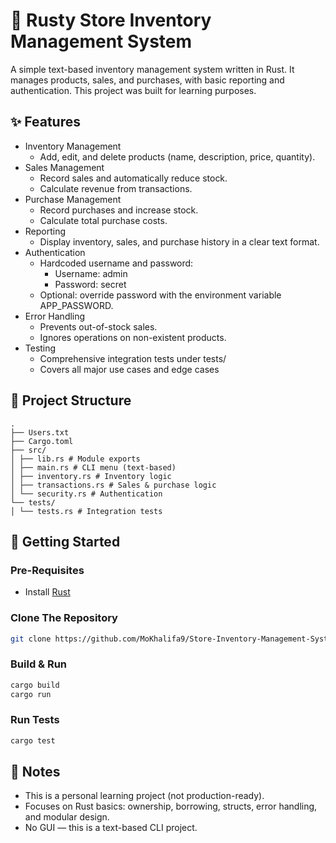 # 🦀 Rusty Store Inventory Management System

A simple text-based inventory management system written in Rust.
It manages products, sales, and purchases, with basic reporting and authentication.
This project was built for learning purposes.

## ✨ Features
- Inventory Management
  - Add, edit, and delete products (name, description, price, quantity).
- Sales Management
  - Record sales and automatically reduce stock.
  - Calculate revenue from transactions.
- Purchase Management
  - Record purchases and increase stock.
  - Calculate total purchase costs.
- Reporting
  - Display inventory, sales, and purchase history in a clear text format.
- Authentication
  - Hardcoded username and password:
    - Username: admin
    - Password: secret
  - Optional: override password with the environment variable APP_PASSWORD.
- Error Handling
  - Prevents out-of-stock sales.
  - Ignores operations on non-existent products.
- Testing
  - Comprehensive integration tests under tests/
  - Covers all major use cases and edge cases

## 📂 Project Structure
```text
.
├── Users.txt
├── Cargo.toml
├── src/
│ ├── lib.rs # Module exports
│ ├── main.rs # CLI menu (text-based)
│ ├── inventory.rs # Inventory logic
│ ├── transactions.rs # Sales & purchase logic
│ └── security.rs # Authentication
└── tests/
│ └── tests.rs # Integration tests
```

## 🚀 Getting Started
### Pre-Requisites
  - Install [Rust](https://www.rust-lang.org/tools/install)
### Clone The Repository
```bash
git clone https://github.com/MoKhalifa9/Store-Inventory-Management-System.git
```
### Build & Run
```bash
cargo build
cargo run
```
### Run Tests
```bash
cargo test
```

## 📜 Notes
- This is a personal learning project (not production-ready).
- Focuses on Rust basics: ownership, borrowing, structs, error handling, and modular design.
- No GUI — this is a text-based CLI project.
